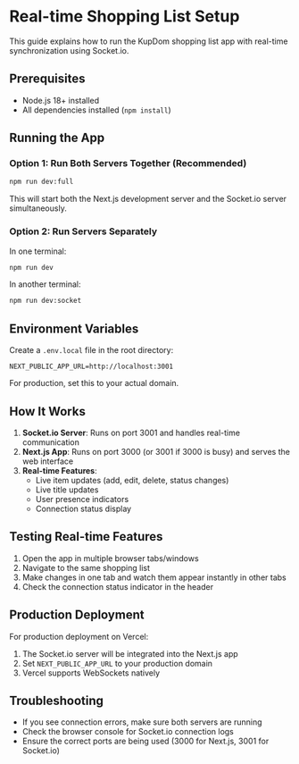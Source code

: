 # Real-time Shopping List Setup

This guide explains how to run the KupDom shopping list app with real-time synchronization using Socket.io.

## Prerequisites

- Node.js 18+ installed
- All dependencies installed (`npm install`)

## Running the App

### Option 1: Run Both Servers Together (Recommended)

```bash
npm run dev:full
```

This will start both the Next.js development server and the Socket.io server simultaneously.

### Option 2: Run Servers Separately

In one terminal:
```bash
npm run dev
```

In another terminal:
```bash
npm run dev:socket
```

## Environment Variables

Create a `.env.local` file in the root directory:

```env
NEXT_PUBLIC_APP_URL=http://localhost:3001
```

For production, set this to your actual domain.

## How It Works

1. **Socket.io Server**: Runs on port 3001 and handles real-time communication
2. **Next.js App**: Runs on port 3000 (or 3001 if 3000 is busy) and serves the web interface
3. **Real-time Features**:
   - Live item updates (add, edit, delete, status changes)
   - Live title updates
   - User presence indicators
   - Connection status display

## Testing Real-time Features

1. Open the app in multiple browser tabs/windows
2. Navigate to the same shopping list
3. Make changes in one tab and watch them appear instantly in other tabs
4. Check the connection status indicator in the header

## Production Deployment

For production deployment on Vercel:

1. The Socket.io server will be integrated into the Next.js app
2. Set `NEXT_PUBLIC_APP_URL` to your production domain
3. Vercel supports WebSockets natively

## Troubleshooting

- If you see connection errors, make sure both servers are running
- Check the browser console for Socket.io connection logs
- Ensure the correct ports are being used (3000 for Next.js, 3001 for Socket.io) 